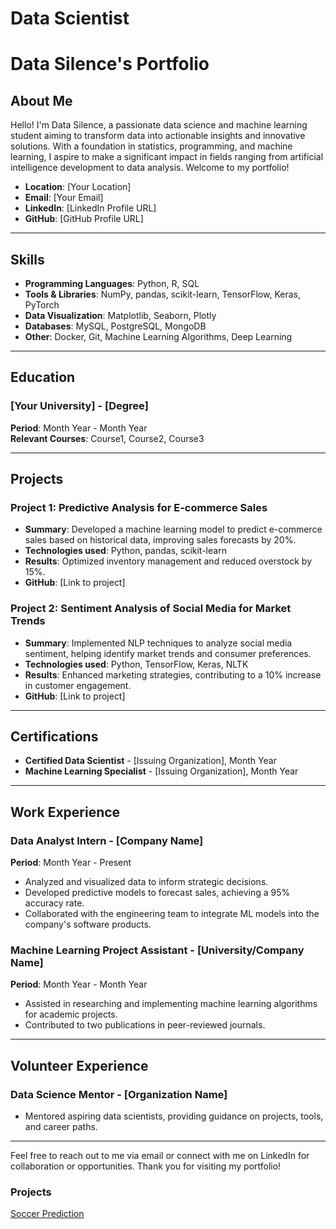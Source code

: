 # **Data Scientist**

# Data Silence's Portfolio

## About Me

Hello! I'm Data Silence, a passionate data science and machine learning student aiming to transform data into actionable insights and innovative solutions. With a foundation in statistics, programming, and machine learning, I aspire to make a significant impact in fields ranging from artificial intelligence development to data analysis. Welcome to my portfolio!

- **Location**: [Your Location]
- **Email**: [Your Email]
- **LinkedIn**: [LinkedIn Profile URL]
- **GitHub**: [GitHub Profile URL]

---

## Skills

- **Programming Languages**: Python, R, SQL
- **Tools & Libraries**: NumPy, pandas, scikit-learn, TensorFlow, Keras, PyTorch
- **Data Visualization**: Matplotlib, Seaborn, Plotly
- **Databases**: MySQL, PostgreSQL, MongoDB
- **Other**: Docker, Git, Machine Learning Algorithms, Deep Learning

---

## Education

### [Your University] - [Degree]
**Period**: Month Year - Month Year  
**Relevant Courses**: Course1, Course2, Course3

---

## Projects

### **Project 1: Predictive Analysis for E-commerce Sales**
- **Summary**: Developed a machine learning model to predict e-commerce sales based on historical data, improving sales forecasts by 20%.
- **Technologies used**: Python, pandas, scikit-learn
- **Results**: Optimized inventory management and reduced overstock by 15%.
- **GitHub**: [Link to project]

### **Project 2: Sentiment Analysis of Social Media for Market Trends**
- **Summary**: Implemented NLP techniques to analyze social media sentiment, helping identify market trends and consumer preferences.
- **Technologies used**: Python, TensorFlow, Keras, NLTK
- **Results**: Enhanced marketing strategies, contributing to a 10% increase in customer engagement.
- **GitHub**: [Link to project]

---

## Certifications

- **Certified Data Scientist** - [Issuing Organization], Month Year
- **Machine Learning Specialist** - [Issuing Organization], Month Year

---

## Work Experience

### **Data Analyst Intern** - [Company Name]
**Period**: Month Year - Present  
- Analyzed and visualized data to inform strategic decisions.
- Developed predictive models to forecast sales, achieving a 95% accuracy rate.
- Collaborated with the engineering team to integrate ML models into the company's software products.

### **Machine Learning Project Assistant** - [University/Company Name]
**Period**: Month Year - Month Year  
- Assisted in researching and implementing machine learning algorithms for academic projects.
- Contributed to two publications in peer-reviewed journals.

---

## Volunteer Experience

### **Data Science Mentor** - [Organization Name]
- Mentored aspiring data scientists, providing guidance on projects, tools, and career paths.

---

Feel free to reach out to me via email or connect with me on LinkedIn for collaboration or opportunities. Thank you for visiting my portfolio!





















### Projects
[Soccer Prediction](https://github.com/haddad142/soccer_prediction)
